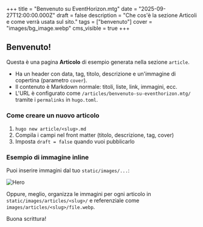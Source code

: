 +++
title = "Benvenuto su EventHorizon.mtg"
date = "2025-09-27T12:00:00.000Z"
draft = false
description = "Che cos'è la sezione Articoli e come verrà usata sul sito."
tags = ["benvenuto"]
cover = "images/bg_image.webp"
cms_visible = true
+++

## Benvenuto!

Questa è una pagina **Articolo** di esempio generata nella sezione `article`.

- Ha un header con data, tag, titolo, descrizione e un'immagine di copertina (parametro `cover`).
- Il contenuto è Markdown normale: titoli, liste, link, immagini, ecc.
- L'URL è configurato come `/articles/benvenuto-su-eventhorizon.mtg/` tramite i `permalinks` in `hugo.toml`.

### Come creare un nuovo articolo

1. `hugo new article/<slug>.md`
2. Compila i campi nel front matter (titolo, descrizione, tag, cover)
3. Imposta `draft = false` quando vuoi pubblicarlo

### Esempio di immagine inline

Puoi inserire immagini dal tuo `static/images/...`:

![Hero](images/bg_image.webp)

Oppure, meglio, organizza le immagini per ogni articolo in `static/images/articles/<slug>/` e referenziale come `images/articles/<slug>/file.webp`.

Buona scrittura!
